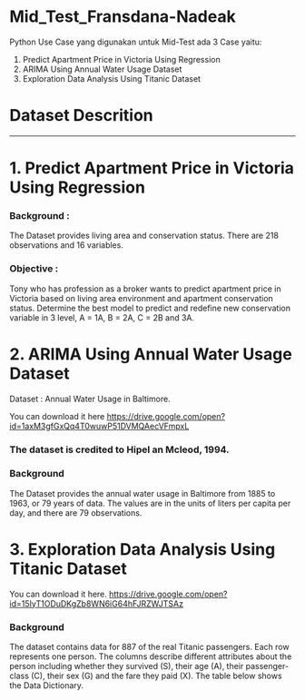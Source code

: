 # Mid_Test_Fransdana-Nadeak


Python Use Case yang digunakan untuk Mid-Test ada 3 Case yaitu:
1. Predict Apartment Price in Victoria Using Regression
2. ARIMA Using Annual Water Usage Dataset 
3. Exploration Data Analysis Using Titanic Dataset

# Dataset Descrition
--------------
# 1. Predict Apartment Price in Victoria Using Regression

### Background : 
The Dataset provides living area and conservation status.
There are 218 observations and 16 variables.

### Objective :
Tony who has profession as a broker wants to predict apartment price in Victoria based on living
area environment and apartment conservation status. Determine the best model to predict and
redefine new conservation variable in 3 level, A = 1A, B = 2A, C = 2B and 3A.


# 2. ARIMA Using Annual Water Usage Dataset
Dataset : Annual Water Usage in Baltimore.

You can download it here
https://drive.google.com/open?id=1axM3gfGxQq4T0wuwP51DVMQAecVFmpxL

### The dataset is credited to Hipel an Mcleod, 1994.
### Background 
The Dataset provides the annual water usage in Baltimore from 1885 to 1963, or 79
years of data.
The values are in the units of liters per capita per day, and there are 79 observations.

# 3. Exploration Data Analysis Using Titanic Dataset
You can download it here.
https://drive.google.com/open?id=15IyT1ODuDKgZb8WN6iG64hFJRZWJTSAz
### Background 
The dataset contains data for 887 of the real Titanic passengers. Each row represents
one person. The columns describe different attributes about the person including whether they
survived (S), their age (A), their passenger-class (C), their sex (G) and the fare they paid (X). The table
below shows the Data Dictionary.

